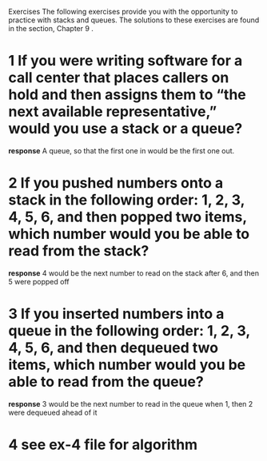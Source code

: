 Exercises
 The following exercises provide you with the opportunity to practice with stacks and queues. The solutions to these exercises are found in the section,  Chapter 9  .
 # 1  If you were writing software for a call center that places callers on hold and then assigns them to “the next available representative,” would you use a stack or a queue?
**response**
A queue, so that the first one in would be the first one out.

 # 2  If you pushed numbers onto a stack in the following order: 1, 2, 3, 4, 5, 6, and then popped two items, which number would you be able to read from the stack?
**response**
4 would be the next number to read on the stack after 6, and then 5 were popped off

 # 3  If you inserted numbers into a queue in the following order: 1, 2, 3, 4, 5, 6, and then dequeued two items, which number would you be able to read from the queue?
**response**
3 would be the next number to read in the queue when 1, then 2 were dequeued ahead of it

# 4 see ex-4 file for algorithm
